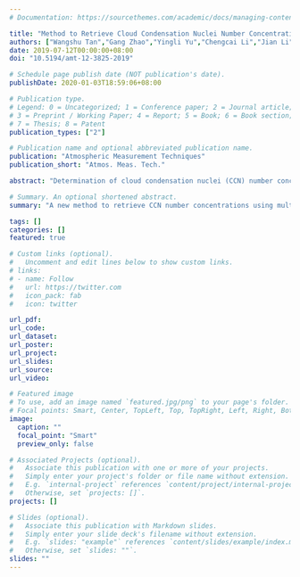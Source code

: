 ```yaml
---
# Documentation: https://sourcethemes.com/academic/docs/managing-content/

title: "Method to Retrieve Cloud Condensation Nuclei Number Concentrations Using Lidar Measurements"
authors: ["Wangshu Tan","Gang Zhao","Yingli Yu","Chengcai Li","Jian Li","Ling Kang","Tong Zhu","Chunsheng Zhao"]
date: 2019-07-12T00:00:00+08:00
doi: "10.5194/amt-12-3825-2019"

# Schedule page publish date (NOT publication's date).
publishDate: 2020-01-03T18:59:06+08:00

# Publication type.
# Legend: 0 = Uncategorized; 1 = Conference paper; 2 = Journal article;
# 3 = Preprint / Working Paper; 4 = Report; 5 = Book; 6 = Book section;
# 7 = Thesis; 8 = Patent
publication_types: ["2"]

# Publication name and optional abbreviated publication name.
publication: "Atmospheric Measurement Techniques"
publication_short: "Atmos. Meas. Tech."

abstract: "Determination of cloud condensation nuclei (CCN) number concentrations at cloud base is important to constrain aerosol–cloud interactions. A new method to retrieve CCN number concentrations using backscatter and extinction profiles from multiwavelength Raman lidars is proposed. The method implements hygroscopic enhancements of backscatter and extinction with relative humidity to derive dry backscatter and extinction and humidogram parameters. Humidogram parameters, Ångström exponents, and lidar extinction-to-backscatter ratios are then linked to the ratio of CCN number concentration to dry backscatter and extinction coefficient (ARξ). This linkage is established based on the datasets simulated by Mie theory and κ-Köhler theory with in-situ-measured particle size distributions and chemical compositions. CCN number concentration can thus be calculated with ARξ and dry backscatter and extinction. An independent theoretical simulated dataset is used to validate this new method and results show that the retrieved CCN number concentrations at supersaturations of 0.07 %, 0.10 %, and 0.20 % are in good agreement with theoretical calculated values. Sensitivity tests indicate that retrieval error in CCN arises mostly from uncertainties in extinction coefficients and RH profiles. The proposed method improves CCN retrieval from lidar measurements and has great potential in deriving scarce long-term CCN data at cloud base, which benefits aerosol–cloud interaction studies."

# Summary. An optional shortened abstract.
summary: "A new method to retrieve CCN number concentrations using multiwavelength Raman lidars is proposed. The method implements hygroscopic enhancements of backscatter and extinction with relative humidity to represent particle hygroscopicity. The retrieved CCN number concentrations are in good agreement with theoretical calculated values. Sensitivity tests indicate that retrieval error in CCN arises mostly from uncertainties in extinction coefficients and RH profiles."

tags: []
categories: []
featured: true

# Custom links (optional).
#   Uncomment and edit lines below to show custom links.
# links:
# - name: Follow
#   url: https://twitter.com
#   icon_pack: fab
#   icon: twitter

url_pdf:
url_code:
url_dataset:
url_poster:
url_project:
url_slides:
url_source:
url_video:

# Featured image
# To use, add an image named `featured.jpg/png` to your page's folder. 
# Focal points: Smart, Center, TopLeft, Top, TopRight, Left, Right, BottomLeft, Bottom, BottomRight.
image:
  caption: ""
  focal_point: "Smart"
  preview_only: false

# Associated Projects (optional).
#   Associate this publication with one or more of your projects.
#   Simply enter your project's folder or file name without extension.
#   E.g. `internal-project` references `content/project/internal-project/index.md`.
#   Otherwise, set `projects: []`.
projects: []

# Slides (optional).
#   Associate this publication with Markdown slides.
#   Simply enter your slide deck's filename without extension.
#   E.g. `slides: "example"` references `content/slides/example/index.md`.
#   Otherwise, set `slides: ""`.
slides: ""
---
```

